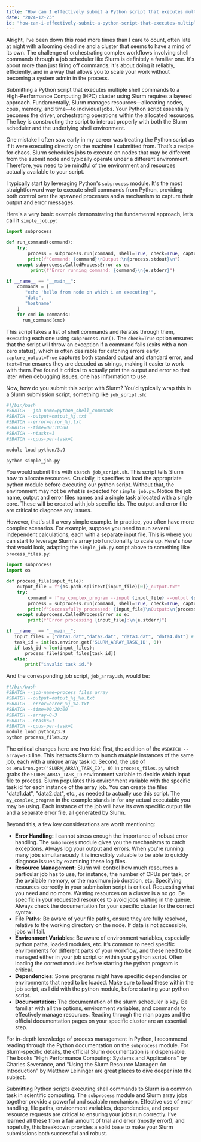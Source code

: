 ```yaml
---
title: "How can I effectively submit a Python script that executes multiple shell commands to an HPC cluster using Slurm?"
date: "2024-12-23"
id: "how-can-i-effectively-submit-a-python-script-that-executes-multiple-shell-commands-to-an-hpc-cluster-using-slurm"
---
```


Alright,  I’ve been down this road more times than I care to count, often late at night with a looming deadline and a cluster that seems to have a mind of its own. The challenge of orchestrating complex workflows involving shell commands through a job scheduler like Slurm is definitely a familiar one. It's about more than just firing off commands; it's about doing it reliably, efficiently, and in a way that allows you to scale your work without becoming a system admin in the process.

Submitting a Python script that executes multiple shell commands to a High-Performance Computing (HPC) cluster using Slurm requires a layered approach. Fundamentally, Slurm manages resources—allocating nodes, cpus, memory, and time—to individual jobs. Your Python script essentially becomes the driver, orchestrating operations within the allocated resources. The key is constructing the script to interact properly with both the Slurm scheduler and the underlying shell environment.

One mistake I often saw early in my career was treating the Python script as if it were executing directly on the machine I submitted from. That’s a recipe for chaos. Slurm schedules jobs to execute on nodes that may be different from the submit node and typically operate under a different environment. Therefore, you need to be mindful of the environment and resources actually available to your script.

I typically start by leveraging Python's `subprocess` module. It's the most straightforward way to execute shell commands from Python, providing both control over the spawned processes and a mechanism to capture their output and error messages.

Here's a very basic example demonstrating the fundamental approach, let’s call it `simple_job.py`:

```python
import subprocess

def run_command(command):
    try:
        process = subprocess.run(command, shell=True, check=True, capture_output=True, text=True)
        print(f"Command: {command}\nOutput:\n{process.stdout}\n")
    except subprocess.CalledProcessError as e:
         print(f"Error running command: {command}\n{e.stderr}")

if __name__ == "__main__":
    commands = [
       "echo 'hello from node on which i am executing'",
       "date",
       "hostname"
    ]
    for cmd in commands:
      run_command(cmd)

```

This script takes a list of shell commands and iterates through them, executing each one using `subprocess.run()`. The `check=True` option ensures that the script will throw an exception if a command fails (exits with a non-zero status), which is often desirable for catching errors early. `capture_output=True` captures both standard output and standard error, and `text=True` ensures they are decoded as strings, making it easier to work with them. I've found it critical to actually print the output and error so that later when debugging issues, one has information to use.

Now, how do you submit this script with Slurm? You'd typically wrap this in a Slurm submission script, something like `job_script.sh`:

```bash
#!/bin/bash
#SBATCH --job-name=python_shell_commands
#SBATCH --output=output_%j.txt
#SBATCH --error=error_%j.txt
#SBATCH --time=00:10:00
#SBATCH --ntasks=1
#SBATCH --cpus-per-task=1

module load python/3.9

python simple_job.py
```

You would submit this with `sbatch job_script.sh`. This script tells Slurm how to allocate resources. Crucially, it specifies to load the appropriate python module before executing our python script. Without that, the environment may not be what is expected for `simple_job.py`. Notice the job name, output and error files names and a single task allocated with a single core. These will be created with job specific ids. The output and error file are critical to diagnose any issues.

However, that's still a very simple example. In practice, you often have more complex scenarios. For example, suppose you need to run several independent calculations, each with a separate input file. This is where you can start to leverage Slurm's array job functionality to scale up. Here's how that would look, adapting the `simple_job.py` script above to something like `process_files.py`:

```python
import subprocess
import os

def process_file(input_file):
    output_file = f"{os.path.splitext(input_file)[0]}_output.txt"
    try:
        command = f"my_complex_program --input {input_file} --output {output_file}"
        process = subprocess.run(command, shell=True, check=True, capture_output=True, text=True)
        print(f"Successfully processed: {input_file}\nOutput:\n{process.stdout}")
    except subprocess.CalledProcessError as e:
        print(f"Error processing {input_file}:\n{e.stderr}")

if __name__ == "__main__":
   input_files = ["data1.dat","data2.dat", "data3.dat", "data4.dat"] # For example
   task_id = int(os.environ.get('SLURM_ARRAY_TASK_ID', 0))
   if task_id < len(input_files):
       process_file(input_files[task_id])
   else:
       print("invalid task id.")
```

And the corresponding job script, `job_array.sh`, would be:

```bash
#!/bin/bash
#SBATCH --job-name=process_files_array
#SBATCH --output=output_%j_%a.txt
#SBATCH --error=error_%j_%a.txt
#SBATCH --time=00:20:00
#SBATCH --array=0-3
#SBATCH --ntasks=1
#SBATCH --cpus-per-task=1
module load python/3.9
python process_files.py
```

The critical changes here are two fold: first, the addition of the `#SBATCH --array=0-3` line. This instructs Slurm to launch *multiple* instances of the same job, each with a unique array task id. Second, the use of `os.environ.get('SLURM_ARRAY_TASK_ID', 0)` in `process_files.py` which grabs the `SLURM_ARRAY_TASK_ID` environment variable to decide which input file to process. Slurm populates this environment variable with the specific task id for each instance of the array job. You can create the files "data1.dat", "data2.dat", etc., as needed to actually use this script. The `my_complex_program` in the example stands in for any actual executable you may be using. Each instance of the job will have its own specific output file and a separate error file, all generated by Slurm.

Beyond this, a few key considerations are worth mentioning:

*   **Error Handling:** I cannot stress enough the importance of robust error handling. The `subprocess` module gives you the mechanisms to catch exceptions. Always log your output and errors. When you're running many jobs simultaneously it is incredibly valuable to be able to quickly diagnose issues by examining these log files.
*   **Resource Management:** Slurm will control how much resources a particular job has to use, for instance, the number of CPUs per task, or the available memory, or the maximum job duration, etc. Specifying resources correctly in your submission script is critical. Requesting what you need and no more. Wasting resources on a cluster is a no go. Be specific in your requested resources to avoid jobs waiting in the queue. Always check the documentation for your specific cluster for the correct syntax.
*   **File Paths:** Be aware of your file paths, ensure they are fully resolved, relative to the working directory on the node. If data is not accessible, jobs will fail.
*   **Environment Variables:** Be aware of environment variables, especially python paths, loaded modules, etc. It’s common to need specific environments for different parts of your workflow, and these need to be managed either in your job script or within your python script. Often loading the correct modules before starting the python program is critical.
*   **Dependencies**: Some programs might have specific dependencies or environments that need to be loaded. Make sure to load these within the job script, as I did with the python module, before starting your python script.
*   **Documentation:** The documentation of the slurm scheduler is key. Be familiar with all the options, environment variables, and commands to effectively manage resources. Reading through the man pages and the official documentation pages on your specific cluster are an essential step.

For in-depth knowledge of process management in Python, I recommend reading through the Python documentation on the `subprocess` module. For Slurm-specific details, the official Slurm documentation is indispensable. The books "High Performance Computing: Systems and Applications" by Charles Severance, and "Using the Slurm Resource Manager: An Introduction" by Matthew Leininger are great places to dive deeper into the subject.

Submitting Python scripts executing shell commands to Slurm is a common task in scientific computing. The `subprocess` module and Slurm array jobs together provide a powerful and scalable mechanism. Effective use of error handling, file paths, environment variables, dependencies, and proper resource requests are critical to ensuring your jobs run correctly. I’ve learned all these from a fair amount of trial and error (mostly error!), and hopefully, this breakdown provides a solid base to make your Slurm submissions both successful and robust.

